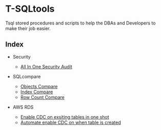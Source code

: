 # T-SQLtools
Tsql stored procedures and scripts to help the DBAs and Developers to make their job easier.

## Index
* Security
	* [All In One Security Audit](https://github.com/SqlAdmin/tsqltools/blob/master/Security%20Audit/tsqltools_AllInOneSecurityAudit.sql)

* SQLcompare
	* [Objects Compare](https://github.com/SqlAdmin/tsqltools/blob/master/SQLCompare/TsqlTools-SQLcompare-ObjectsCompare.sql)
	* [Index Compare](https://github.com/SqlAdmin/tsqltools/blob/master/SQLCompare/TsqlTools-SQLcompare-IndexCompare.sql)
    * [Row Count Compare](https://github.com/SqlAdmin/tsqltools/blob/master/SQLCompare/TsqlTools-SQLcompare-RowsCompare.sql)

* AWS RDS
	* [Enable CDC on exsiting tables in one shot](https://github.com/SqlAdmin/tsqltools/blob/master/AWS%20RDS/sp_add_cdc.sql)
	* [Automate enable CDC on when table is created](https://github.com/SqlAdmin/tsqltools/blob/master/AWS%20RDS/sp_auto_cdc.sql)